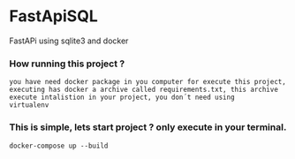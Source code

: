 # FastApiSQL
FastAPi using sqlite3 and docker

### How running this project ?
    you have need docker package in you computer for execute this project, executing has docker a archive called requirements.txt, this archive execute intalistion in your project, you don´t need using   
    virtualenv
    
### This is simple, lets start project ? only execute in your terminal.
    docker-compose up --build

